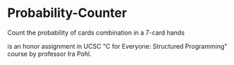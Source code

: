 # Probability-Counter
Count the probability of cards combination in a 7-card hands

is an honor assignment in UCSC "C for Everyone: Structured Programming" course by professor Ira Pohl.
